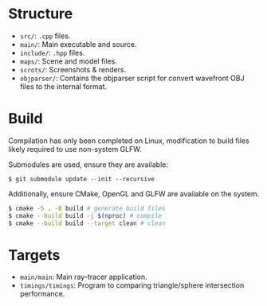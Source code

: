 # Structure

* `src/`: `.cpp` files.
* `main/`: Main executable and source.
* `include/`: `.hpp` files.
* `maps/`: Scene and model files.
* `scrots/`: Screenshots & renders.
* `objparser/`: Contains the objparser script for convert wavefront OBJ files to the internal format.

# Build

Compilation has only been completed on Linux, modification to build files likely required to use non-system GLFW.

Submodules are used, ensure they are available:
```
$ git submodule update --init --recursive
```
Additionally, ensure CMake, OpenGL and GLFW are available on the system.
```sh
$ cmake -S . -B build # generate build files
$ cmake --build build -j $(nproc) # compile
$ cmake --build build --target clean # clean
```
# Targets

* `main/main`: Main ray-tracer application.
* `timings/timings`: Program to comparing triangle/sphere intersection performance.
